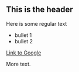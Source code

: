 ## This is the header

Here is some regular text


* bullet 1
* bullet 2

[Link to Google](https://www.google.com)

More text.